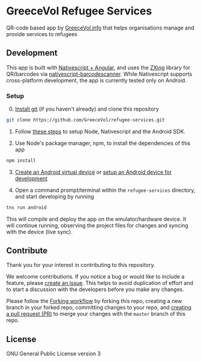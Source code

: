 # GreeceVol Refugee Services

QR-code based app by [GreeceVol.info](https://greecevol.info) that helps organisations manage and provide services to refugees

## Development

This app is built with [Nativescript + Angular](https://docs.nativescript.org/angular/start/introduction), and uses the [ZXing](https://github.com/zxing/zxing) library for QR/barcodes via [nativescript-barcodescanner](https://github.com/EddyVerbruggen/nativescript-barcodescanner). While Nativescript supports cross-platform development, the app is currently tested only on Android.

### Setup

0. [Install git](https://git-scm.com/downloads) (if you haven't already) and clone this repository
  ```bash
  git clone https://github.com/GreeceVol/refugee-services.git
  ```

1. Follow [these steps](https://docs.nativescript.org/angular/start/quick-setup) to setup Node, Nativescript and the Android SDK.

2. Use Node's package manager, npm, to install the dependencies of this app
  ```bash
  npm install
  ```

3. [Create an Android virtual device](https://developer.android.com/studio/run/managing-avds.html) or [setup an Android device for development](https://developer.android.com/studio/run/device.html)

4. Open a command prompt/terminal within the `refugee-services` directory, and start developing by running
  ```bash
  tns run android
  ```
This will compile and deploy the app on the emulator/hardware device. It will continue running, observing the project files for changes and syncing with the device (live sync).

## Contribute

Thank you for your interest in contributing to this repository.

We welcome contributions. If you notice a bug or would like to include a feature, please [create an issue](https://github.com/GreeceVol/refugee-services/issues/new). This helps to avoid duplication of effort and to start a discussion with the developers before you make any changes.

Please follow the [Forking workflow](https://www.atlassian.com/git/tutorials/comparing-workflows/forking-workflow) by forking this repo, creating a new branch in your forked repo, committing changes to your repo, and [creating a pull request (PR)](https://github.com/GreeceVol/refugee-services/compare) to merge your changes with the `master` branch of this repo.

## License

GNU General Public License version 3